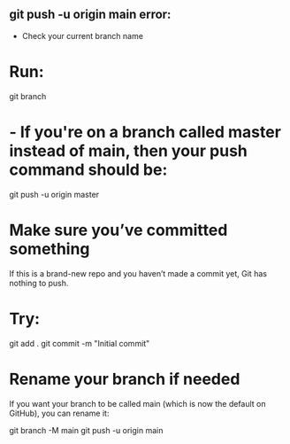 ## git push -u origin main error: 
- Check your current branch name
# Run:
git branch

# - If you're on a branch called master instead of main, then your push command should be:
git push -u origin master

# Make sure you’ve committed something
If this is a brand-new repo and you haven’t made a commit yet, Git has nothing to push. 
# Try:
git add .
git commit -m "Initial commit"

# Rename your branch if needed
If you want your branch to be called main (which is now the default on GitHub), you can rename it:

git branch -M main
git push -u origin main
